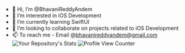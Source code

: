 - 👋 Hi, I’m @BhavaniReddyAndem
- 👀 I’m interested in iOS Development
- 🌱 I’m currently learning SwiftUI
- 💞️ I’m looking to collaborate on projects related to iOS Development
- 📫 To reach me - Email @bhavanireddyandem@gmail.com
![Your Repository's Stats](https://github-readme-stats.vercel.app/api/top-langs/?username=Tanu-N-Prabhu&theme=blue-green)
![Profile View Counter](https://komarev.com/ghpvc/?username=BhavaniReddyAndem)
